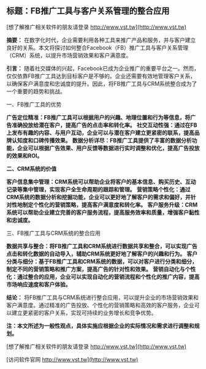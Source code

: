 ## **标题：FB推广工具与客户关系管理的整合应用**

[想了解推广相关软件的朋友请登录 http://www.vst.tw](http://www.vst.tw)

**摘要：**
在数字化时代，企业需要利用各种工具来推广产品和服务，并与客户建立良好的关系。本文将探讨如何整合Facebook（FB）推广工具与客户关系管理（CRM）系统，以提升市场营销效果和客户满意度。

**引言：**
随着社交媒体的兴起，Facebook已成为企业推广的重要平台之一。然而，仅仅依靠FB推广工具达到目标客户是不够的。企业还需要有效地管理客户关系，以确保客户满意度和忠诚度的提升。因此，将FB推广工具与CRM系统整合成为了一个重要的趋势和挑战。

一、FB推广工具的优势

**广告定位精准：FB推广工具可以根据用户的兴趣、地理位置和行为等信息，将广告准确投放给潜在客户，提高广告的点击率和转化率。**
**社交互动性强：通过在FB上发布有趣的内容、与用户互动，企业可以与潜在客户建立更紧密的联系，提高品牌认知度和口碑传播效果。**
**数据分析详尽：FB推广工具提供了丰富的数据分析功能，企业可以根据广告效果、用户反馈等数据进行实时调整和优化，提高广告投放的效果和ROI。**

**二、CRM系统的价值**

**客户信息集中管理：CRM系统可以帮助企业将客户的基本信息、购买历史、互动记录等集中管理，实现客户全生命周期的跟踪和管理。**
**营销策略个性化：通过CRM系统的数据分析和挖掘功能，企业可以更好地了解客户的需求和偏好，并针对性地制定个性化的营销策略，提高客户满意度和转化率。**
**客户服务升级：CRM系统可以帮助企业建立完善的客户服务流程，提高服务效率和质量，增强客户黏性和忠诚度。**

三、FB推广工具与CRM系统的整合应用

**数据共享与整合：将FB推广工具和CRM系统进行数据共享和整合，可以实现广告点击和转化数据的自动导入，辅助CRM系统更好地了解客户的兴趣和行为。**
**客户分类与细分：基于FB推广工具和CRM系统的数据，可以对客户进行分类和细分，制定不同的营销策略和推广方案，提高广告的针对性和效果。**
**营销自动化与个性化：通过整合的应用，企业可以实现自动化的营销流程和个性化的推广内容，提高市场响应速度和客户体验。**

**结论：**
将FB推广工具与CRM系统进行整合应用，可以提升企业的市场营销效果和客户满意度。通过精准的广告投放、个性化的营销策略和高效的客户服务，企业可以建立更紧密的客户关系，实现可持续的业务增长和竞争优势。

**注：本文所述为一般性观点，具体实施应根据企业的实际情况和需求进行调整和规划。**

[想了解推广相关软件的朋友请登录 http://www.vst.tw](http://www.vst.tw)


[访问软件官网 http://www.vst.tw](http://www.vst.tw)
